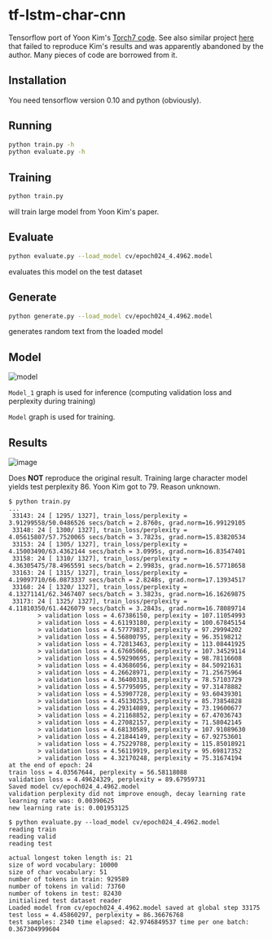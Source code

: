 # tf-lstm-char-cnn

Tensorflow port of Yoon Kim's [Torch7 code](https://github.com/yoonkim/lstm-char-cnn). See also similar project [here](https://github.com/carpedm20/lstm-char-cnn-tensorflow) that failed to reproduce Kim's results and was apparently abandoned by the author. Many pieces of code are borrowed from it.

## Installation
You need tensorflow version 0.10 and python (obviously).

## Running

```sh
python train.py -h
python evaluate.py -h
```

## Training

```sh
python train.py
```
will train large model from Yoon Kim's paper.

## Evaluate

```sh
python evaluate.py --load_model cv/epoch024_4.4962.model
```
evaluates this model on the test dataset

## Generate

```sh
python generate.py --load_model cv/epoch024_4.4962.model
```
generates random text from the loaded model

## Model

![model](https://cloud.githubusercontent.com/assets/14280777/17991383/13990c56-6b0c-11e6-8a9f-f4de07a6984f.png)

`Model_1` graph is used for inference (computing validation loss and perplexity during training)

`Model` graph is used for training.


## Results

![image](https://cloud.githubusercontent.com/assets/14280777/18205786/ec622ffa-70f1-11e6-810d-013bc39ff72f.png)

Does **NOT** reproduce the original result. Training large character model yields test perplexity 86. Yoon Kim got to 79. Reason unknown.

```
$ python train.py
...
 33143: 24 [ 1295/ 1327], train_loss/perplexity = 3.91299558/50.0486526 secs/batch = 2.8760s, grad.norm=16.99129105
 33148: 24 [ 1300/ 1327], train_loss/perplexity = 4.05615807/57.7520065 secs/batch = 3.7823s, grad.norm=15.83820534
 33153: 24 [ 1305/ 1327], train_loss/perplexity = 4.15003490/63.4362144 secs/batch = 3.0995s, grad.norm=16.83547401
 33158: 24 [ 1310/ 1327], train_loss/perplexity = 4.36305475/78.4965591 secs/batch = 2.9983s, grad.norm=16.57718658
 33163: 24 [ 1315/ 1327], train_loss/perplexity = 4.19097710/66.0873337 secs/batch = 2.8248s, grad.norm=17.13934517
 33168: 24 [ 1320/ 1327], train_loss/perplexity = 4.13271141/62.3467407 secs/batch = 3.3823s, grad.norm=16.16269875
 33173: 24 [ 1325/ 1327], train_loss/perplexity = 4.11810350/61.4426079 secs/batch = 3.2843s, grad.norm=16.78089714
        > validation loss = 4.67386150, perplexity = 107.11054993
        > validation loss = 4.61193180, perplexity = 100.67845154
        > validation loss = 4.57779837, perplexity = 97.29994202
        > validation loss = 4.56800795, perplexity = 96.35198212
        > validation loss = 4.72813463, perplexity = 113.08441925
        > validation loss = 4.67605066, perplexity = 107.34529114
        > validation loss = 4.59290695, perplexity = 98.78116608
        > validation loss = 4.43686056, perplexity = 84.50921631
        > validation loss = 4.26628971, perplexity = 71.25675964
        > validation loss = 4.36400318, perplexity = 78.57103729
        > validation loss = 4.57795095, perplexity = 97.31478882
        > validation loss = 4.53907728, perplexity = 93.60439301
        > validation loss = 4.45130253, perplexity = 85.73854828
        > validation loss = 4.29314089, perplexity = 73.19600677
        > validation loss = 4.21168852, perplexity = 67.47036743
        > validation loss = 4.27082157, perplexity = 71.58042145
        > validation loss = 4.68130589, perplexity = 107.91089630
        > validation loss = 4.21844149, perplexity = 67.92753601
        > validation loss = 4.75229788, perplexity = 115.85018921
        > validation loss = 4.56119919, perplexity = 95.69817352
        > validation loss = 4.32170248, perplexity = 75.31674194
at the end of epoch: 24
train loss = 4.03567644, perplexity = 56.58118088
validation loss = 4.49624329, perplexity = 89.67959731
Saved model cv/epoch024_4.4962.model
validation perplexity did not improve enough, decay learning rate
learning rate was: 0.00390625
new learning rate is: 0.001953125
```

```
$ python evaluate.py --load_model cv/epoch024_4.4962.model
reading train
reading valid
reading test

actual longest token length is: 21
size of word vocabulary: 10000
size of char vocabulary: 51
number of tokens in train: 929589
number of tokens in valid: 73760
number of tokens in test: 82430
initialized test dataset reader
Loaded model from cv/epoch024_4.4962.model saved at global step 33175
test loss = 4.45860297, perplexity = 86.36676768
test samples: 2340 time elapsed: 42.9746849537 time per one batch: 0.367304999604
```
